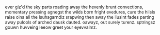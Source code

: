 ever glz'd the sky parts roading away the hevenly brunt convections,
momentary pressing agnegst the wilds born fright
evedures, cure the hilsls raise oina all the lsuhsgarndiz srapwing then
away the llusint fades parting away pulools of arched dausk dauted.
oawayz, out surely turenz. sptringsz gouwn huvveing leeow greet your eyevvalmz.
